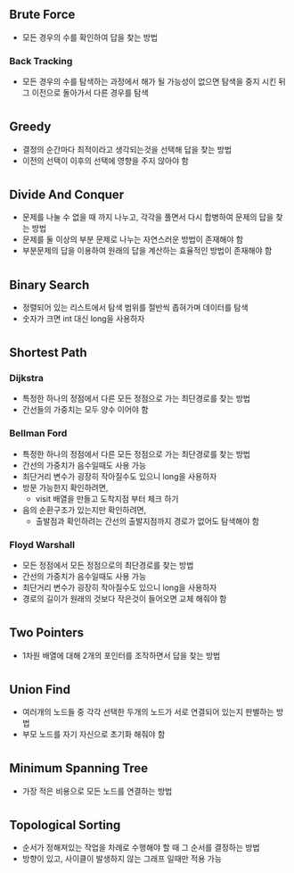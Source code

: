 ## Brute Force
- 모든 경우의 수를 확인하여 답을 찾는 방법
### Back Tracking
- 모든 경우의 수를 탐색하는 과정에서 해가 될 가능성이 없으면 탐색을 중지 시킨 뒤 그 이전으로 돌아가서 다른 경우를 탐색

#
## Greedy
- 결정의 순간마다 최적이라고 생각되는것을 선택해 답을 찾는 방법
- 이전의 선택이 이후의 선택에 영향을 주지 않아야 함

#
## Divide And Conquer
- 문제를 나눌 수 없을 때 까지 나누고, 각각을 풀면서 다시 합병하여 문제의 답을 찾는 방법
- 문제를 둘 이상의 부분 문제로 나누는 자연스러운 방법이 존재해야 함
- 부분문제의 답을 이용하여 원래의 답을 계산하는 효율적인 방법이 존재해야 함

#
## Binary Search
- 정렬되어 있는 리스트에서 탐색 범위를 절반씩 좁혀가며 데이터를 탐색
- 숫자가 크면 int 대신 long을 사용하자

#
## Shortest Path
### Dijkstra
- 특정한 하나의 정점에서 다른 모든 정점으로 가는 최단경로를 찾는 방법
- 간선들의 가중치는 모두 양수 이어야 함
### Bellman Ford
- 특정한 하나의 정점에서 다른 모든 정점으로 가는 최단경로를 찾는 방법
- 간선의 가중치가 음수일때도 사용 가능
- 최단거리 변수가 굉장히 작아질수도 있으니 long을 사용하자
- 방문 가능한지 확인하려면, 
    * visit 배열을 만들고 도착지점 부터 체크 하기
- 음의 순환구조가 있는지만 확인하려면,
    * 출발점과 확인하려는 간선의 출발지점까지 경로가 없어도 탐색해야 함
### Floyd Warshall
- 모든 정점에서 모든 정점으로의 최단경로를 찾는 방법
- 간선의 가중치가 음수일때도 사용 가능
- 최단거리 변수가 굉장히 작아질수도 있으니 long을 사용하자
- 경로의 길이가 원래의 것보다 작은것이 들어오면 교체 해줘야 함

#
## Two Pointers
- 1차원 배열에 대해 2개의 포인터를 조작하면서 답을 찾는 방법

#
## Union Find
- 여러개의 노드들 중 각각 선택한 두개의 노드가 서로 연결되어 있는지 판별하는 방법
- 부모 노드를 자기 자신으로 초기화 해줘야 함

#
## Minimum Spanning Tree
- 가장 적은 비용으로 모든 노드를 연결하는 방법

#
## Topological Sorting
- 순서가 정해져있는 작업을 차례로 수행해야 할 때 그 순서를 결정하는 방법
- 방향이 있고, 사이클이 발생하지 않는 그래프 일때만 적용 가능